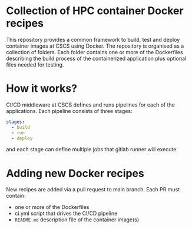# Collection of HPC container Docker recipes

This repository provides a common framework to build, test and deploy container images at CSCS using Docker. The
repository is organised as a collection of folders. Each folder contains one or more of the Dockerfiles describing
the build process of the containerized application plus optional files needed for testing.

# How it works?
CI/CD middleware at CSCS defines and runs pipelines for each of the applications. Each pipeline consists of three
stages:
```yml
stages:
  - build
  - run
  - deploy
```
and each stage can define multiple jobs that gitlab runner will execute.


# Adding new Docker recipes
New recipes are added via a pull request to main branch. Each PR must contain:
 - one or more of the Dockerfiles
 - ci.yml script that drives the CI/CD pipeline
 - `README.md` description file of the container image(s)
